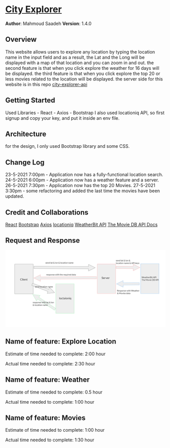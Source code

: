# [City Explorer](https://city-explorer-mahmoud.netlify.app/)

**Author**: Mahmoud Saadeh
**Version**: 1.4.0

## Overview

This website allows users to explore any location by typing the location name in the input field and as a result, the Lat and the Long will be displayed with a map of that location and you can zoom in and out.
the second feature is that when you click explore the weather for 16 days will be displayed.
the third feature is that when you click explore the top 20 or less movies related to the location will be displayed.
the server side for this website is in this repo [city-explorer-api](https://github.com/Mahmoud-Saadeh/city-explorer-api)

## Getting Started

Used Libraries - React - Axios - Bootstrap
I also used locationiq API, so first signup and copy your key, and put it inside an env file.

## Architecture

for the design, I only used Bootstrap library and some CSS.

## Change Log

23-5-2021 7:00pm - Application now has a fully-functional location search.
24-5-2021 6:00pm - Application now has a weather feature and a server.
26-5-2021 7:30pm - Application now has the top 20 Movies.
27-5-2021 3:30pm - some refactoring and added the last time the movies have been updated.

## Credit and Collaborations

[React](https://reactjs.org/)
[Bootstrap](https://react-bootstrap.netlify.app/)
[Axios](https://axios-http.com/)
[locationiq](https://locationiq.com/)
[WeatherBit API](https://www.weatherbit.io/api)
[The Movie DB API Docs](https://developers.themoviedb.org/3/getting-started/introduction)

## Request and Response

![Request and Response](./img/weather&movies.png)

## Name of feature: Explore Location

Estimate of time needed to complete: 2:00 hour

Actual time needed to complete: 2:30 hour

## Name of feature: Weather

Estimate of time needed to complete: 0.5 hour

Actual time needed to complete: 1:00 hour

## Name of feature: Movies

Estimate of time needed to complete: 1:00 hour

Actual time needed to complete: 1:30 hour
